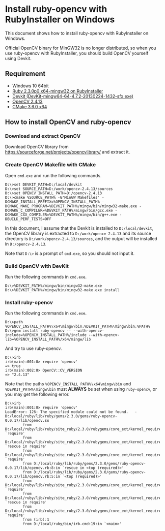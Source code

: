 # Install ruby-opencv with RubyInstaller on Windows

This document shows how to install ruby-opencv with RubyInstaller on Windows.

Official OpenCV binary for MinGW32 is no longer distributed, so when you use ruby-opencv with RubyInstaller, you should build OpenCV yourself using Devkit.


## Requirement
- Windows 10 64bit
- [Ruby 2.3.0p0 x64-mingw32 on RubyInstaller](http://rubyinstaller.org/)
- [Devkit (DevKit-mingw64-64-4.7.2-20130224-1432-sfx.exe)](http://rubyinstaller.org/add-ons/devkit/)
- [OpenCV 2.4.13](https://sourceforge.net/projects/opencvlibrary/)
- [CMake 3.6.0 x64](https://cmake.org/)


## How to install OpenCV and ruby-opencv
### Download and extract OpenCV

Download OpenCV library from https://sourceforge.net/projects/opencvlibrary/ and extract it.


### Create OpenCV Makefile with CMake

Open ```cmd.exe``` and run the following commands.

```
D:\>set DEVKIT_PATH=D:/local/devkit
D:\>set SOURCE_PATH=D:/work/opencv-2.4.13/sources
D:\>set OPENCV_INSTALL_PATH=D:/opencv-2.4.13
D:\>cmake %SOURCE_PATH% -G"MinGW Makefiles" -DCMAKE_INSTALL_PREFIX=%OPENCV_INSTALL_PATH% -DCMAKE_MAKE_PROGRAM=%DEVKIT_PATH%/mingw/bin/mingw32-make.exe -DCMAKE_C_COMPILER=%DEVKIT_PATH%/mingw/bin/gcc.exe -DCMAKE_CXX_COMPILER=%DEVKIT_PATH%/mingw/bin/g++.exe -DBUILD_PERF_TESTS=OFF
```

In this document, I assume that the Devkit is installed to ```D:/local/devkit```, the OpenCV library is extracted to ```D:/work/opencv-2.4.13``` and its source directory is ```D:/work/opencv-2.4.13/sources```, and the output will be installed in ```D:/opencv-2.4.13```.

Note that ```D:\>``` is a prompt of ```cmd.exe```, so you should not input it.


### Build OpenCV with DevKit

Run the following commands in ```cmd.exe```.

```
D:\>%DEVKIT_PATH%/mingw/bin/mingw32-make.exe
D:\>%DEVKIT_PATH%/mingw/bin/mingw32-make.exe install
```


### Install ruby-opencv

Run the following commands in ```cmd.exe```.

```
D:\>path %OPENCV_INSTALL_PATH%\x64\mingw\bin;%DEVKIT_PATH%\mingw\bin;%PATH%
D:\>gem install ruby-opencv -- --with-opencv-include=%OPENCV_INSTALL_PATH%/include --with-opencv-lib=%OPENCV_INSTALL_PATH%/x64/mingw/lib
```

And try to use ruby-opencv.

```
D:\>irb
irb(main):001:0> require 'opencv'
=> true
irb(main):002:0> OpenCV::CV_VERSION
=> "2.4.13"
```

Note that the paths ```%OPENCV_INSTALL_PATH%\x64\mingw\bin``` and ```%DEVKIT_PATH%\mingw\bin``` must **ALWAYS** be set when using ```ruby-opencv```, or you may get the following error.

```
D:\>irb
irb(main):001:0> require 'opencv'
LoadError: 126: The specified module could not be found.   - D:/local/ruby/lib/ruby/gems/2.3.0/gems/ruby-opencv-0.0.17/lib/opencv.so
        from D:/local/ruby/lib/ruby/site_ruby/2.3.0/rubygems/core_ext/kernel_require.rb:133:in `require'
        from D:/local/ruby/lib/ruby/site_ruby/2.3.0/rubygems/core_ext/kernel_require.rb:133:in `rescue in require'
        from D:/local/ruby/lib/ruby/site_ruby/2.3.0/rubygems/core_ext/kernel_require.rb:40:in `require'
        from D:/local/ruby/lib/ruby/gems/2.3.0/gems/ruby-opencv-0.0.17/lib/opencv.rb:8:in `rescue in <top (required)>'
        from D:/local/ruby/lib/ruby/gems/2.3.0/gems/ruby-opencv-0.0.17/lib/opencv.rb:5:in `<top (required)>'
        from D:/local/ruby/lib/ruby/site_ruby/2.3.0/rubygems/core_ext/kernel_require.rb:133:in `require'
        from D:/local/ruby/lib/ruby/site_ruby/2.3.0/rubygems/core_ext/kernel_require.rb:133:in `rescue in require'
        from D:/local/ruby/lib/ruby/site_ruby/2.3.0/rubygems/core_ext/kernel_require.rb:40:in `require'
        from (irb):1
        from D:/local/ruby/bin/irb.cmd:19:in `<main>'
```
